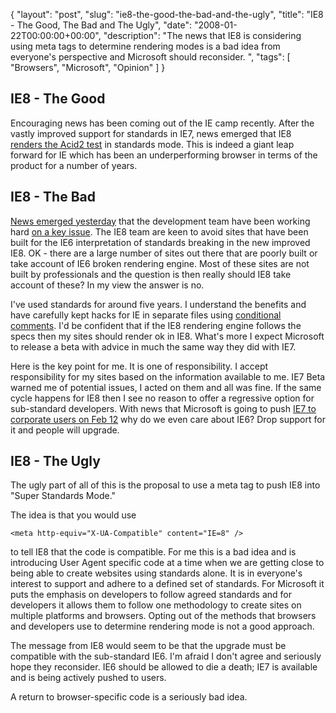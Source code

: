 {
  "layout": "post",
  "slug": "ie8-the-good-the-bad-and-the-ugly",
  "title": "IE8 - The Good, The Bad and The Ugly",
  "date": "2008-01-22T00:00:00+00:00",
  "description": "The news that IE8 is considering using meta tags to determine rendering modes is a bad idea from everyone's perspective and Microsoft should reconsider.  ",
  "tags": [
    "Browsers",
    "Microsoft",
    "Opinion"
  ]
}
## IE8 - The Good

Encouraging news has been coming out of the IE camp recently. After the vastly improved support for standards in IE7, news emerged that IE8 [renders the Acid2 test][1] in standards mode. This is indeed a giant leap forward for IE which has been an underperforming browser in terms of the product for a number of years.

## IE8 - The Bad

[News emerged yesterday][2] that the development team have been working hard [on a key issue][3]. The IE8 team are keen to avoid sites that have been built for the IE6 interpretation of standards breaking in the new improved IE8. OK - there are a large number of sites out there that are poorly built or take account of IE6 broken rendering engine. Most of these sites are not built by professionals and the question is then really should IE8 take account of these? In my view the answer is no. 

I've used standards for around five years. I understand the benefits and have carefully kept hacks for IE in separate files using [conditional comments][4]. I'd be confident that if the IE8 rendering engine follows the specs then my sites should render ok in IE8. What's more I expect Microsoft to release a beta with advice in much the same way they did with IE7. 

Here is the key point for me. It is one of responsibility. I accept responsibility for my sites based on the information available to me. IE7 Beta warned me of potential issues, I acted on them and all was fine. If the same cycle happens for IE8 then I see no reason to offer a regressive option for sub-standard developers. With news that Microsoft is going to push [IE7 to corporate users on Feb 12][5] why do we even care about IE6? Drop support for it and people will upgrade. 

## IE8 - The Ugly

The ugly part of all of this is the proposal to use a meta tag to push IE8 into "Super Standards Mode."

The idea is that you would use 

    <meta http-equiv="X-UA-Compatible" content="IE=8" />

to tell IE8 that the code is compatible. For me this is a bad idea and is introducing User Agent specific code at a time when we are getting close to being able to create websites using standards alone. It is in everyone's interest to support and adhere to a defined set of standards. For Microsoft it puts the emphasis on developers to follow agreed standards and for developers it allows them to follow one methodology to create sites on multiple platforms and browsers. Opting out of the methods that browsers and developers use to determine rendering mode is not a good approach. 

The message from IE8 would seem to be that the upgrade must be compatible with the sub-standard IE6. I'm afraid I don't agree and seriously hope they reconsider. IE6 should be allowed to die a death; IE7 is available and is being actively pushed to users.

A return to browser-specific code is a seriously bad idea.

 [1]: http://blogs.msdn.com/ie/archive/2007/12/19/internet-explorer-8-and-acid2-a-milestone.aspx
 [2]: http://blogs.msdn.com/ie/archive/2008/01/21/compatibility-and-ie8.aspx
 [3]: http://alistapart.com/articles/beyonddoctype
 [4]: http://msdn2.microsoft.com/en-us/library/ms537512(VS.85).aspx
 [5]: http://blogs.zdnet.com/microsoft/?p=1114
